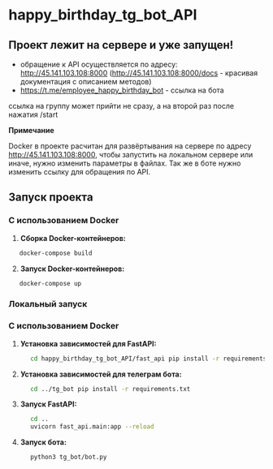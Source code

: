 # happy_birthday_tg_bot_API

## Проект лежит на сервере и уже запущен!
- обращение к API осуществляется по адресу: http://45.141.103.108:8000  (http://45.141.103.108:8000/docs - красивая документация с описанием методов)
- https://t.me/employee_happy_birthday_bot - ссылка на бота

ссылка на группу может прийти не сразу, а на второй раз после нажатия /start

**Примечание**

Docker в проекте расчитан для развёртывания на сервере по адресу http://45.141.103.108:8000, чтобы запустить на локальном сервере или иначе, нужно изменить параметры в файлах. Так же в боте нужно изменить ссылку для обращения по API.

## Запуск проекта

### С использованием Docker

1. **Сборка Docker-контейнеров:**
```sh
   docker-compose build
```

2. **Запуск Docker-контейнеров:**
```sh
   docker-compose up
```

### Локальный запуск 

### С использованием Docker

1. **Установка зависимостей для FastAPI:**
```sh
      cd happy_birthday_tg_bot_API/fast_api pip install -r requirements.txt
```

2. **Установка зависимостей для телеграм бота:**
```sh
      cd ../tg_bot pip install -r requirements.txt
```

3. **Запуск FastAPI:**
```sh
      cd ..
      uvicorn fast_api.main:app --reload
```

4. **Запуск бота:**
```sh
      python3 tg_bot/bot.py
```

